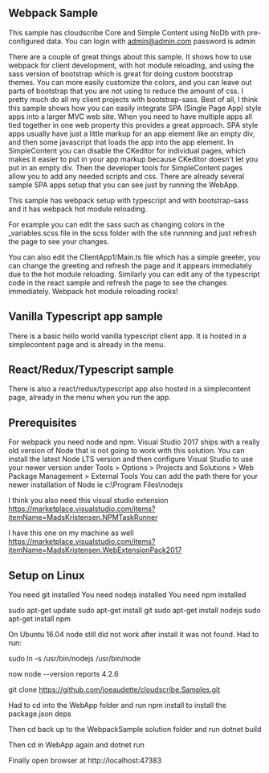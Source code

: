 ## Webpack Sample

This sample has cloudscribe Core and Simple Content using NoDb with pre-configured data.
You can login with admin@admin.com password is admin

There are a couple of great things about this sample. It shows how to use webpack for client development, with hot module reloading, and using the sass version of bootstrap which is great for doing custom bootstrap themes. You can more easily customize the colors, and you can leave out parts of bootstrap that you are not using to reduce the amount of css. I pretty much do all my client projects with bootstrap-sass. Best of all, I think this sample shows how you can easily integrate SPA (Single Page App) style apps into a larger MVC web site. When you need to have multiple apps all tied together in one web property this provides a great approach. SPA style apps usually have just a little markup for an app element like an empty div, and then some javascript that loads the app into the app element. In SimpleContent you can disable the CKeditor for individual pages, which makes it easier to put in your app markup because CKeditor doesn't let you put in an empty div. Then the developer tools for SimpleContent pages allow you to add any needed scripts and css. There are already several sample SPA apps setup that you can see just by running the WebApp.

This sample has webpack setup with typescript and with bootstrap-sass and it has webpack hot module reloading.

For example you can edit the sass such as changing colors in the _variables.scss file in the scss folder with the site runnning and just refresh the page to see your changes.

You can also edit the ClientApp1/Main.ts file which has a simple greeter, you can change the greeting and refresh the page and it appears immediately due to the hot module reloading. Similarly you can edit any of the typescript code in the react sample and refresh the page to see the changes immediately. Webpack hot module reloading rocks!

## Vanilla Typescript app sample

There is a basic hello world vanilla typescript client app. It is hosted in a simplecontent page and is already in the menu.


## React/Redux/Typescript sample

There is also a react/redux/typescript app also hosted in a simplecontent page, already in the menu when you run the app.

## Prerequisites

For webpack you need node and npm. Visual Studio 2017 ships with a really old version of Node that is not going to work with this solution. You can install the latest Node LTS version and then configure Visual Studio to use your newer version under Tools > Options > Projects and Solutions > Web Package Management > External Tools
You can add the path there for your newer installation of Node ie c:\Program Files\nodejs

I think you also need this visual studio extension https://marketplace.visualstudio.com/items?itemName=MadsKristensen.NPMTaskRunner

I have this one on my machine as well https://marketplace.visualstudio.com/items?itemName=MadsKristensen.WebExtensionPack2017

## Setup on Linux

You need git installed
You need nodejs installed
You need npm installed

sudo apt-get update
sudo apt-get install git
sudo apt-get install nodejs
sudo apt-get install npm

On Ubuntu 16.04 node still did not work after install it was not found. Had to run:

sudo ln -s /usr/bin/nodejs /usr/bin/node

now node --version reports 4.2.6

git clone https://github.com/joeaudette/cloudscribe.Samples.git

Had to cd into the WebApp folder and run npm install to install the package.json deps

Then cd back up to the WebpackSample solution folder and run dotnet build

Then cd in WebApp again and dotnet run

Finally open browser at http://localhost:47383

